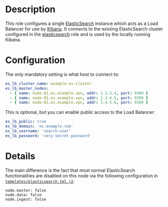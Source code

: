 # Description

This role configures a single [ElasticSearch](https://www.elastic.co/guide/en/elasticsearch/reference/6.3/index.html) instance which acts as a Load Balancer for use by [Kibana](../kibana). It connects to the existing ElasticSearch cluster configured in the [elasticsearch](../elasticsearch) role and is used by the locally running Kibana.

# Configuration

The only mandatory setting is what host to connect to:
```yaml
es_lb_cluster_name: example-es-cluster
es_lb_master_nodes:
  - { name: node-01.es.example.vpn, addr: 1.2.3.4, port: 9300 }
  - { name: node-02.es.example.vpn, addr: 2.3.4.5, port: 9300 }
  - { name: node-03.es.example.vpn, addr: 3.4.5.6, port: 9300 }
```

This is optional, but you can enable public access to the Load Balancer:
```yaml
es_lb_public: true
es_lb_domain: 'es.example.com'
es_lb_username: 'search-user'
es_lb_password: 'very-secret-password'
```

# Details

The main difference is the fact that most normal ElasticSearch functionalities are disabled on this node via the following configuration in [`templates/elasticsearch.tml.j2`](./templates/elasticsearch.tml.j2):
```
node.master: false
node.data: false
node.ingest: false
```
